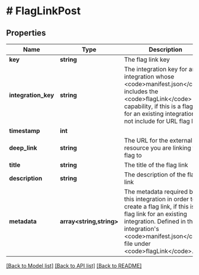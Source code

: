 # # FlagLinkPost

## Properties

Name | Type | Description | Notes
------------ | ------------- | ------------- | -------------
**key** | **string** | The flag link key | [optional]
**integration_key** | **string** | The integration key for an integration whose &lt;code&gt;manifest.json&lt;/code&gt; includes the &lt;code&gt;flagLink&lt;/code&gt; capability, if this is a flag link for an existing integration. Do not include for URL flag links. | [optional]
**timestamp** | **int** |  | [optional]
**deep_link** | **string** | The URL for the external resource you are linking the flag to | [optional]
**title** | **string** | The title of the flag link | [optional]
**description** | **string** | The description of the flag link | [optional]
**metadata** | **array<string,string>** | The metadata required by this integration in order to create a flag link, if this is a flag link for an existing integration. Defined in the integration&#39;s &lt;code&gt;manifest.json&lt;/code&gt; file under &lt;code&gt;flagLink&lt;/code&gt;. | [optional]

[[Back to Model list]](../../README.md#models) [[Back to API list]](../../README.md#endpoints) [[Back to README]](../../README.md)
